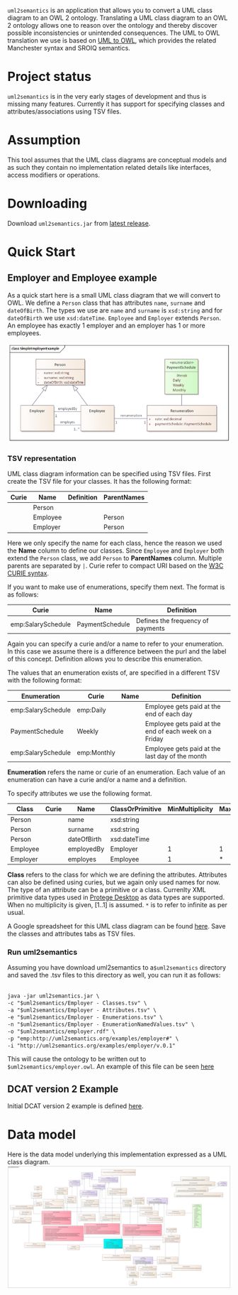 `uml2semantics` is an application that allows you to convert a UML class diagram to an OWL 2 ontology. Translating a UML 
class diagram to an OWL 2 ontology allows one to reason over the ontology and thereby discover possible 
inconsistencies or unintended consequences. The UML to OWL translation we use is based on
[UML to OWL](https://henrietteharmse.com/uml-vs-owl/uml-class-diagram-to-owl-and-sroiq-reference/), which
provides the related Manchester syntax and SROIQ semantics.


# Project status
`uml2semantics` is in the very early stages of development and thus is missing many features. Currently it has support 
for specifying classes and attributes/associations using TSV files.


# Assumption
This tool assumes that the UML class diagrams are conceptual models and as such they contain no implementation related 
details like interfaces, access modifiers or operations.

# Downloading
Download `uml2semantics.jar` from [latest release](https://github.com/henrietteharmse/uml2semantics/releases/latest).

# Quick Start
## Employer and Employee example 
As a quick start here is a small UML class diagram that we will convert to OWL. We define a `Person` class 
that has attributes `name`, `surname` and  `dateOfBirth`. The types we use are `name` and `surname` is `xsd:string` 
and for `dateOfBirth` we use `xsd:dateTime`. `Employee` and `Employer` extends `Person`. An employee has exactly 1 
employer and an employer has 1 or more employees.

![Employer Example](./docs/SimpleEmployerExample.png)

### TSV representation
UML class diagram information can be specified using TSV files. First create
the TSV file for your classes. It has the following format:


| Curie | Name     | Definition | ParentNames | 
|-------|----------|------------|-------------|
|       | Person   |            |             |
|       | Employee |            | Person      |
|       | Employer |            | Person      |

Here we only specify the name for each class, hence the reason we used the **Name** column to define our classes. Since
`Employee` and `Employer` both extend the `Person` class, we add `Person` to **ParentNames** column. Multiple parents are
separated by `|`. Curie refer to compact URI based on the [W3C CURIE syntax](https://www.w3.org/TR/2010/NOTE-curie-20101216/).

If you want to make use of enumerations, specify them next. The format is as follows:

| Curie              | Name            | Definition                        |
|--------------------|-----------------|-----------------------------------|
| emp:SalarySchedule | PaymentSchedule | Defines the frequency of payments |

Again you can specify a curie and/or a name to refer to your enumeration. In this case we assume there
is a difference between the purl and the label of this concept. Definition allows you to describe this 
enumeration.

The values that an enumeration exists of, are specified in a different TSV with the following format:

| Enumeration      | Curie        | Name | 	Definition                                         |
|----------------------|--------------|------|--------------------------------------------------------|
| emp:SalarySchedule   | emp:Daily    |      | Employee gets paid at the end of each day              |
| PaymentSchedule      | Weekly       |      | Employee gets paid at the end of each week on a Friday |
| emp:SalarySchedule   | emp:Monthly  |      | Employee gets paid at the last day of the month        |

**Enumeration** refers the name or curie of an enumeration. Each value of an enumeration can have a curie and/or a name
and a definition.

To specify attributes we use the following format. 

| Class    | Curie | Name        | ClassOrPrimitive | MinMultiplicity | MaxMultiplicity | Definition | 
|----------|-------|-------------|------------------|-----------------|-----------------|------------|
| Person   |       | name        | xsd:string       |                 |                 |            |
| Person   |       | surname     | xsd:string       |                 |                 |            |
| Person   |       | dateOfBirth | xsd:dateTime     |                 |                 |            |
| Employee |       | employedBy  | Employer         | 1               | 1               |            |
| Employer |       | employes    | Employee         | 1               | *               |            |

**Class** refers to the class for which we are defining the attributes. Attributes can also be defined using curies, 
but we again only used names for now. The type of an attribute can be a primitive or a class. Currenlty XML primitive data
types used in [Protege Desktop](https://protege.stanford.edu/) as data types are supported. When no multiplicity is given,
[1..1] is assumed. `*` is to refer to infinite as per usual.

A Google spreadsheet for this UML class diagram can be found [here](https://docs.google.com/spreadsheets/d/1FXpbc52Ag24Htj3Qq36Z743QB5SzlShzjeg98uxd2Xo/edit?usp=sharing).
Save the classes and attributes tabs as TSV files.

### Run uml2semantics
Assuming you have download uml2semantics to a`$uml2semantics` directory and saved the .tsv files to this directory as well,
you can run it as follows:

```

java -jar uml2semantics.jar \ 
-c "$uml2semantics/Employer - Classes.tsv" \
-a "$uml2semantics/Employer - Attributes.tsv" \
-e "$uml2semantics/Employer - Enumerations.tsv" \
-n "$uml2semantics/Employer - EnumerationNamedValues.tsv" \
-o "$uml2semantics/employer.rdf" \
-p "emp:http://uml2semantics.org/examples/employer#" \
-i "http://uml2semantics.org/examples/employer/v.0.1" 

```

This will cause the ontology to be written out to `$uml2semantics/employer.owl`. An example of this file can be seen 
[here](./examples/employer/employer.rdf)

## DCAT version 2 Example
Initial DCAT version 2 example is defined [here](./examples/dcat2/README.md). 

# Data model
Here is the data model underlying this implementation expressed as a UML class diagram.
![uml2semantics data model](./docs/uml2semantics-data-model.png)




